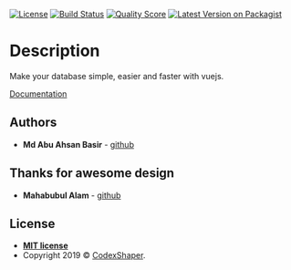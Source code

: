 [![License](http://img.shields.io/:license-mit-blue.svg?style=flat-square)](http://badges.mit-license.org)
[![Build Status](https://travis-ci.org/Codexshaper/laravel-database-manager.svg?branch=master)](https://travis-ci.org/Codexshaper/laravel-database-manager)
[![Quality Score](https://img.shields.io/scrutinizer/g/Codexshaper/laravel-database-manager.svg?style=flat-square)](https://scrutinizer-ci.com/g/Codexshaper/laravel-database-manager)
[![Latest Version on Packagist](https://img.shields.io/packagist/v/Codexshaper/laravel-database-manager.svg?style=flat-square)](https://packagist.org/packages/Codexshaper/laravel-database-manager)

# Description
Make your database simple, easier and faster with vuejs.

[Documentation](https://codexshaper.github.io/docs/laravel-database-manager/)

## Authors

* **Md Abu Ahsan Basir** - [github](https://github.com/maab16)

## Thanks for awesome design
* **Mahabubul Alam** - [github](https://github.com/mahabubul1)

## License

- **[MIT license](http://opensource.org/licenses/mit-license.php)**
- Copyright 2019 © <a href="https://github.com/Codexshaper/laravel-database-manager/blob/master/LICENSE" target="_blank">CodexShaper</a>.
